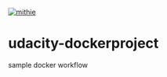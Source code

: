 [![mithie](https://circleci.com/gh/mithie/udacity-dockerproject.svg?style=svg)](https://circleci.com/gh/mithie/udacity-dockerproject)

# udacity-dockerproject
sample docker workflow
